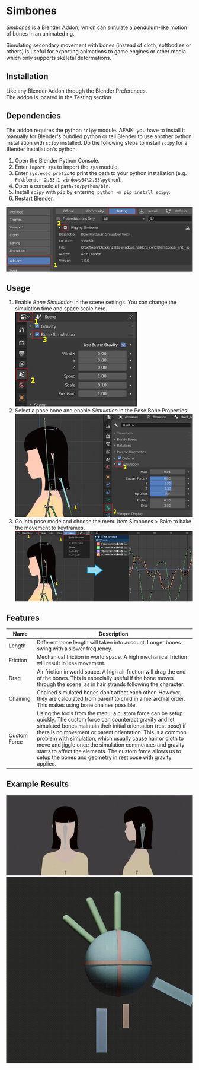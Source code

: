 # Simbones
*Simbones* is a Blender Addon, which can simulate a pendulum-like motion of bones in an animated rig.

Simulating secondary movement with bones (instead of cloth, softbodies or others) is useful for exporting animations to game engines or other media which only supports skeletal deformations.

## Installation

Like any Blender Addon through the Blender Preferences.  
The addon is located in the Testing section.

## Dependencies

The addon requires the python `scipy` module. AFAIK, you have to install it manually for Blender's bundled python or tell Blender to use another python installation with `scipy` installed. Do the following steps to install `scipy` for a Blender installation's python.

1. Open the Blender Python Console.
2. Enter `import sys` to import the `sys` module.
3. Enter `sys.exec_prefix` to print the path to your python installation (e.g. `F:\blender-2.83.1-windows64\2.83\python`).
4. Open a console at `path/to/python/bin`.
5. Install `scipy` with `pip` by entering: `python -m pip install scipy`.
6. Restart Blender.

![preferences](doc/install.png)

## Usage

1. Enable *Bone Simulation* in the scene settings. You can change the simulation time and space scale here.  
![preferences](doc/scene_settings.png)
2. Select a pose bone and enable *Simulation* in the Pose Bone Properties.  
![preferences](doc/bone_settings.png)
3. Go into pose mode and choose the menu item Simbones > Bake to bake the movement to keyframes.
![preferences](doc/simulate.png)

## Features
Name | Description
--- | ---
Length | Different bone length will taken into account. Longer bones swing with a slower frequency.
Friction | Mechanical friction in world space. A high mechanical friction will result in less movement.
Drag | Air friction in world space. A high air friction will drag the end of the bones. This is especially useful if the bone moves through the scene, as in hair strands following the character.
Chaining | Chained simulated bones don't affect each other. However, they are calculated from parent to child in a hierarchial order. This makes using bone chaines possible.
Custom Force | Using the tools from the menu, a custom force can be setup quickly. The custom force can counteract gravity and let simulated bones maintain their initial orientation (rest pose) if there is no movement or parent orientation. This is a common problem with simulation, which usually cause hair or cloth to move and jiggle once the simulation commences and gravity starts to affect the elements. The custom force allows us to setup the bones and geometry in rest pose with gravity applied.

## Example Results

![hair](doc/hair.gif)
![various settings](doc/tech.gif)